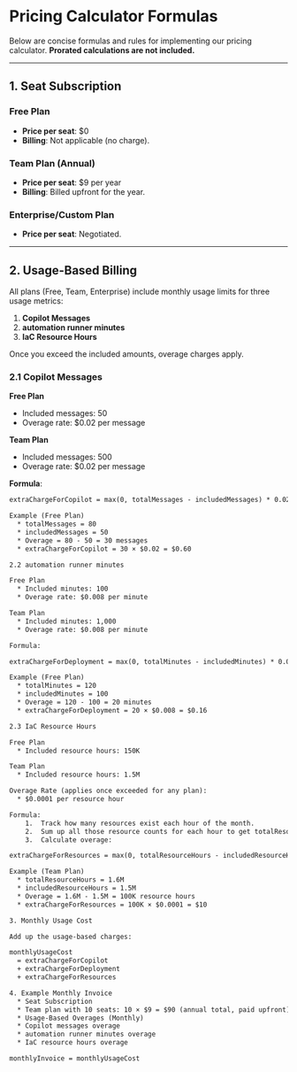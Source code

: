 # Pricing Calculator Formulas

Below are concise formulas and rules for implementing our pricing calculator. **Prorated calculations are not included.**

---

## 1. Seat Subscription

### Free Plan
- **Price per seat**: $0  
- **Billing**: Not applicable (no charge).

### Team Plan (Annual)
- **Price per seat**: $9 per year  
- **Billing**: Billed upfront for the year.

### Enterprise/Custom Plan
- **Price per seat**: Negotiated.

---

## 2. Usage-Based Billing

All plans (Free, Team, Enterprise) include monthly usage limits for three usage metrics:
1. **Copilot Messages**  
2. **automation runner minutes**  
3. **IaC Resource Hours**

Once you exceed the included amounts, overage charges apply.

### 2.1 Copilot Messages

**Free Plan**  
- Included messages: 50  
- Overage rate: $0.02 per message  

**Team Plan**  
- Included messages: 500  
- Overage rate: $0.02 per message  

**Formula**:
```txt
extraChargeForCopilot = max(0, totalMessages - includedMessages) * 0.02

Example (Free Plan)
  * totalMessages = 80
  * includedMessages = 50
  * Overage = 80 - 50 = 30 messages
  * extraChargeForCopilot = 30 × $0.02 = $0.60

2.2 automation runner minutes

Free Plan
  * Included minutes: 100
  * Overage rate: $0.008 per minute

Team Plan
  * Included minutes: 1,000
  * Overage rate: $0.008 per minute

Formula:

extraChargeForDeployment = max(0, totalMinutes - includedMinutes) * 0.08

Example (Free Plan)
  * totalMinutes = 120
  * includedMinutes = 100
  * Overage = 120 - 100 = 20 minutes
  * extraChargeForDeployment = 20 × $0.008 = $0.16

2.3 IaC Resource Hours

Free Plan
  * Included resource hours: 150K

Team Plan
  * Included resource hours: 1.5M

Overage Rate (applies once exceeded for any plan):
  * $0.0001 per resource hour

Formula:
	1.	Track how many resources exist each hour of the month.
	2.	Sum up all those resource counts for each hour to get totalResourceHours.
	3.	Calculate overage:

extraChargeForResources = max(0, totalResourceHours - includedResourceHours) * 0.0001

Example (Team Plan)
  * totalResourceHours = 1.6M
  * includedResourceHours = 1.5M
  * Overage = 1.6M - 1.5M = 100K resource hours
  * extraChargeForResources = 100K × $0.0001 = $10

3. Monthly Usage Cost

Add up the usage-based charges:

monthlyUsageCost 
  = extraChargeForCopilot
  + extraChargeForDeployment
  + extraChargeForResources

4. Example Monthly Invoice
  * Seat Subscription
  * Team plan with 10 seats: 10 × $9 = $90 (annual total, paid upfront)
  * Usage-Based Overages (Monthly)
  * Copilot messages overage
  * automation runner minutes overage
  * IaC resource hours overage

monthlyInvoice = monthlyUsageCost
